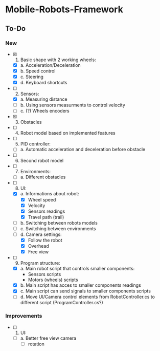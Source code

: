 # Mobile-Robots-Framework
 
## To-Do
### New
- [x] 1. Basic shape with 2 working wheels:
    - [x] a. Acceleration/Deceleration
    - [x] b. Speed control
    - [x] c. Steering
    - [x] d. Keyboard shortcuts
- [ ] 2. Sensors:
    - [x] a. Measuring distance
    - [ ] b. Using sensors measurments to control velocity
    - [ ] c. (?) Wheels encoders
- [x] 3. Obstacles
- [ ] 4. Robot model based on implemented features
- [ ] 5. PID controller:
    - [ ] a. Automatic acceleration and deceleration before obstacle
- [ ] 6. Second robot model
- [ ] 7. Environments:
    - [ ] a. Different obstacles
- [ ] 8. UI:
    - [x] a. Informations about robot:
        - [x] Wheel speed
        - [x] Velocity
        - [x] Sensors readings
        - [x] Travel path (trail)
    - [ ] b. Switching between robots models
    - [ ] c. Switching between environments
    - [ ] d. Camera settings:
      - [x] Follow the robot
      - [x] Overhead
      - [x] Free view
- [ ] 9. Program structure:
  - [x] a. Main robot script that controls smaller components:
    - Sensors scripts
    - Motors (wheels) scripts
  - [x] b. Main script has acces to smaller components readings
  - [x] c. Main script can send signals to smaller components scripts 
  - [ ] d. Move UI/Camera control elements from RobotController.cs to different script (ProgramController.cs?)

### Improvements
- [ ] 1. UI:
  - [ ] a. Better free view camera
    - [ ] rotation